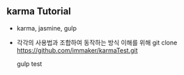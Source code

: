 ## karma Tutorial

- karma, jasmine, gulp
- 각각의 사용법과 조합하여 동작하는 방식 이해를 위해
	git clone https://github.com/immaker/karmaTest.git

	gulp test